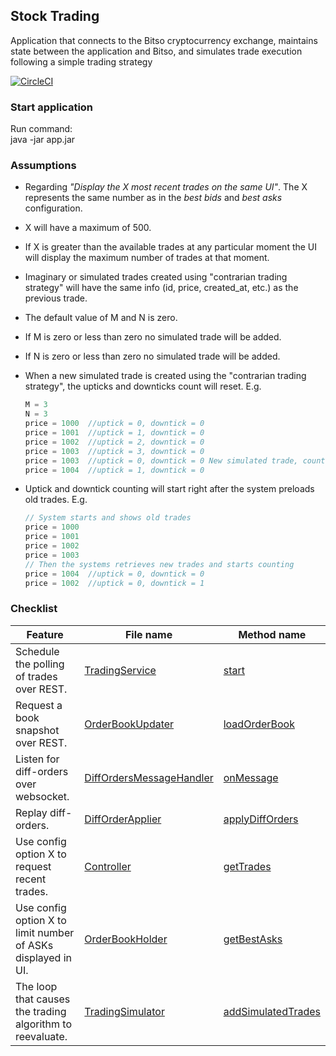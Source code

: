 ## Stock Trading
Application that connects to the Bitso cryptocurrency exchange,
maintains state between the application and Bitso, and simulates trade
execution following a simple trading strategy

[![CircleCI](https://circleci.com/gh/alayor/coin-trading/tree/master.svg?style=svg)](https://circleci.com/gh/alayor/coin-trading/tree/master)

### Start application
Run command: <br />
java -jar app.jar

### Assumptions
* Regarding _"Display the X most recent trades on the same UI"_. The X represents the same number as in the _best bids_
and _best asks_ configuration.
* X will have a maximum of 500.
* If X is greater than the available trades at any particular moment
 the UI will display the maximum number of trades at that moment.
* Imaginary or simulated trades created using "contrarian trading strategy"
 will have the same info (id, price, created_at, etc.) as the previous trade.
* The default value of M and N is zero. 
* If M is zero or less than zero no simulated trade will be added.
* If N is zero or less than zero no simulated trade will be added.
* When a new simulated trade is created using the "contrarian trading strategy",
 the upticks and downticks count will reset.
 E.g.

    ```javascript
    M = 3
    N = 3
    price = 1000  //uptick = 0, downtick = 0
    price = 1001  //uptick = 1, downtick = 0
    price = 1002  //uptick = 2, downtick = 0
    price = 1003  //uptick = 3, downtick = 0
    price = 1003  //uptick = 0, downtick = 0 New simulated trade, count reset
    price = 1004  //uptick = 1, downtick = 0
    ```
* Uptick and downtick counting will start right after the system preloads
  old trades.
  E.g.
  ```javascript
  // System starts and shows old trades
  price = 1000
  price = 1001
  price = 1002
  price = 1003
  // Then the systems retrieves new trades and starts counting
  price = 1004  //uptick = 0, downtick = 0
  price = 1002  //uptick = 0, downtick = 1
  ````

### Checklist

| Feature  | File name | Method name |
| ------------- | ------------- |  ------------- |
| Schedule the polling of trades over REST. | <a target='_blank' href='https://github.com/alayor/coin-trading/blob/master/src/main/java/service/trades/TradingService.java#L17'>TradingService</a> | <a target='_blank' href=''> start</a> |
| Request a book snapshot over REST.  | <a target='_blank' href=''>OrderBookUpdater</a> | <a target='_blank' href=''>loadOrderBook</a> |
| Listen for diff-orders over websocket.  | <a target='_blank' href=''>DiffOrdersMessageHandler<a/> | <a target='_blank' href=''>onMessage<a/> |
| Replay diff-orders.  | <a target='_blank' href=''>DiffOrderApplier<a/> | <a target='_blank' href=''>applyDiffOrders<a/> |
| Use config option X to request recent trades.  | <a target='_blank' href=''>Controller</a> | <a target='_blank' href=''>getTrades<a/> |
| Use config option X to limit number of ASKs displayed in UI.  | <a target='_blank' href=''>OrderBookHolder</a> | <a target='_blank' href=''>getBestAsks<a/> |
| The loop that causes the trading algorithm to reevaluate.  | <a target='_blank' href=''>TradingSimulator<a/> | <a target='_blank' href=''>addSimulatedTrades<a/> |
